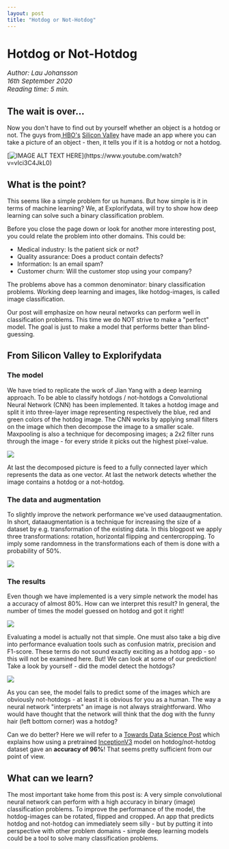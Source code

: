 ```yaml
---
layout: post
title: "Hotdog or Not-Hotdog"
---
```



# Hotdog or Not-Hotdog

<!-- wp:paragraph {"customFontSize":15} -->
<p style="font-size:15px"><em>Author: Lau Johansson<br>16th September 2020<br>Reading time: 5 min.</em></p>
<!-- /wp:paragraph -->

<!-- wp:heading -->
<h2>The wait is over... </h2>
<!-- /wp:heading -->

<!-- wp:paragraph -->
<p>Now you don't have to find out by yourself whether an object is a hotdog or not. The guys from<a href="https://dk.hbonordic.com/"> HBO's</a> <a href="https://en.wikipedia.org/wiki/Silicon_Valley_(TV_series)">Silicon Valley</a> have made an app where you can take a picture of an object - then, it tells you if it is a hotdog or not a hotdog.</p>
<!-- /wp:paragraph -->

[![IMAGE ALT TEXT HERE](https://duet-cdn.vox-cdn.com/thumbor/0x0:2544x1428/750x500/filters:focal(1340x656:1341x657):format(webp)/cdn3.vox-cdn.com/uploads/chorus_asset/file/8518031/jian_yang_hbo_silicon_valley.png)](https://www.youtube.com/watch?v=vIci3C4JkL0)
<!-- wp:heading -->
<h2>What is the point?</h2>
<!-- /wp:heading -->

<!-- wp:paragraph -->
<p>This seems like a simple problem for us humans. But how simple is it in terms of machine learning? We, at Explorifydata, will try to show how deep learning can solve such a binary classification problem. </p>
<!-- /wp:paragraph -->

<!-- wp:paragraph -->
<p>Before you close the page down or look for another more interesting post, you could relate the problem into other domains. This could be:</p>
<!-- /wp:paragraph -->

<!-- wp:list -->
<ul><li>Medical industry: Is the patient sick or not?</li><li>Quality assurance: Does a product contain defects?</li><li>Information:  Is an email spam?</li><li>Customer churn: Will the customer stop using your company?</li></ul>
<!-- /wp:list -->

<!-- wp:paragraph -->
<p>The problems above has a common denominator: binary classification problems. Working deep learning and images, like hotdog-images, is called image classification. </p>
<!-- /wp:paragraph -->

<!-- wp:paragraph -->
<p>Our post will emphasize on how neural networks can perform well in classification problems. This time we do NOT strive to make a "perfect" model. The goal is just to make a model that performs better than blind-guessing. </p>
<!-- /wp:paragraph -->

<!-- wp:heading -->
<h2>From Silicon Valley to Explorifydata</h2>
<!-- /wp:heading -->

<!-- wp:heading {"level":3} -->
<h3>The model</h3>
<!-- /wp:heading -->

<!-- wp:paragraph -->
<p>We have tried to replicate the work of Jian Yang with a deep learning approach. To be able to classify hotdogs / not-hotdogs a Convolutional Neural Network (CNN) has been implemented. It takes a hotdog image and split it into three-layer image representing respectively the blue, red and green colors of the hotdog image. The CNN works by applying small filters on the image which then decompose the image to a smaller scale. Maxpooling is also a technique for decomposing images; a 2x2 filter runs through the image - for every stride it picks out the highest pixel-value.   </p>
<!-- /wp:paragraph -->

![](https://LauJohansson.github.io/blob/main/images/cnn_explain.png)

<!-- wp:paragraph -->
<p>At last the decomposed picture is feed to a fully connected layer which represents the data as one vector. At last the network detects whether the image contains a hotdog or a not-hotdog. </p>
<!-- /wp:paragraph -->

<!-- wp:heading {"level":3} -->
<h3>The data and augmentation</h3>
<!-- /wp:heading -->

<!-- wp:paragraph -->
<p>To slightly improve the network performance we've used dataaugmentation. In short, dataaugmentation is a technique for increasing the size of a dataset by e.g. transformation of the existing data. In this blogpost we apply three transformations: rotation, horizontal flipping and centercropping. To imply some randomness in the transformations each of them is done with a probability of 50%. </p>
<!-- /wp:paragraph -->

![](https://LauJohansson.github.io/blob/main/images/cnn_explain_augmentation-1.png)

<!-- wp:heading {"level":3} -->
<h3>The results</h3>
<!-- /wp:heading -->

<!-- wp:paragraph -->
<p>Even though we have implemented is a very simple network the model has a accuracy of almost 80%. How can we interpret this result? In general, the number of times the model guessed on hotdog and got it right!</p>
<!-- /wp:paragraph -->

![](https://LauJohansson.github.io/blob/main/images/cnn_explain_results-1.png)

<!-- wp:paragraph -->
<p>Evaluating a model is actually not that simple. One must also take a big dive into performance evaluation tools such as confusion matrix, precision and F1-score. These terms do not sound exactly exciting as a hotdog app - so this will not be examined here. But! We can look at some of our prediction! Take a look by yourself - did the model detect the hotdogs?</p>
<!-- /wp:paragraph -->

![](https://LauJohansson.github.io/blob/main/images/hotdog_predictions-1024x328-1.png)

<!-- wp:paragraph -->
<p>As you can see, the model fails to predict some of the images which are obviously not-hotdogs - at least it is obvious for you as a human. The way a neural network "interprets" an image is not always straightforward. Who would have thought that the network will think that the dog with the funny hair (left bottom corner) was a hotdog? </p>
<!-- /wp:paragraph -->

<!-- wp:paragraph -->
<p>Can we do better? Here we will refer to a <a href="https://towardsdatascience.com/building-the-hotdog-not-hotdog-classifier-from-hbos-silicon-valley-c0cb2317711f">Towards Data Science Post</a> which explains how using a pretrained <a href="https://en.wikipedia.org/wiki/Inceptionv3">InceptionV3</a> model on hotdog/not-hotdog dataset gave an <strong>accuracy of 96%</strong>! That seems pretty sufficient from our point of view. </p>
<!-- /wp:paragraph -->

<!-- wp:heading -->
<h2>What can we learn?</h2>
<!-- /wp:heading -->

<!-- wp:paragraph -->
<p>The most important take home from this post is: A very simple convolutional neural network can perform with a high accuracy in binary (image) classification problems. To improve the performance of the model, the hotdog-images can be rotated, flipped and cropped. An app that predicts hotdog and not-hotdog can immediately seem silly - but by putting it into perspective with other problem domains - simple deep learning models could be a tool to solve many classification problems. </p>
<!-- /wp:paragraph -->
